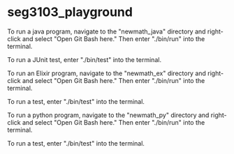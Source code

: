 # seg3103_playground

To run a java program, navigate to the "newmath_java" directory and right-click and select "Open Git Bash here." Then enter "./bin/run" into the terminal.

To run a JUnit test, enter "./bin/test" into the terminal.

To run an Elixir program, navigate to the "newmath_ex" directory and right-click and select "Open Git Bash here." Then enter "./bin/run" into the terminal.

To run a test, enter "./bin/test" into the terminal.

To run a python program, navigate to the "newmath_py" directory and right-click and select "Open Git Bash here." Then enter "./bin/run" into the terminal.

To run a test, enter "./bin/test" into the terminal.
